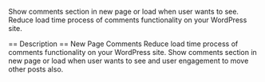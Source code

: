 Show comments section in new page or load when user wants to see. Reduce load time process of comments functionality on your WordPress site.

== Description ==
New Page Comments Reduce load time process of comments functionality on your WordPress site. Show comments section in new page or load when user wants to see and user engagement to move other posts also.
